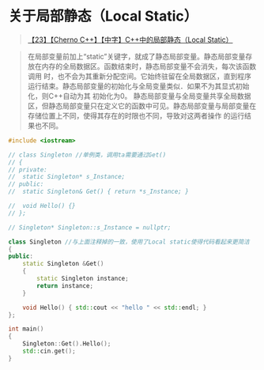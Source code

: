 # 关于局部静态（Local Static）

> [【23】【Cherno C++】【中字】C++中的局部静态（Local Static）](bilibili.com/video/BV1Ny4y1D7EE/?spm_id_from=333.788)

> 在局部变量前加上“static”关键字，就成了静态局部变量。静态局部变量存放在内存的全局数据区。函数结束时，静态局部变量不会消失，每次该函数调用 时，也不会为其重新分配空间。它始终驻留在全局数据区，直到程序运行结束。静态局部变量的初始化与全局变量类似．如果不为其显式初始化，则C++自动为其 初始化为0。
静态局部变量与全局变量共享全局数据区，但静态局部变量只在定义它的函数中可见。静态局部变量与局部变量在存储位置上不同，使得其存在的时限也不同，导致对这两者操作 的运行结果也不同。

``` C++
#include <iostream>

// class Singleton //单例类，调用ta需要通过Get()
// {
// private:
// 	static Singleton* s_Instance;
// public:
// 	static Singleton& Get() { return *s_Instance; }

// 	void Hello() {}
// };

// Singleton* Singleton::s_Instance = nullptr;

class Singleton //与上面注释掉的一致，使用了Local static使得代码看起来更简洁
{
public:
	static Singleton &Get()
	{
		static Singleton instance;
		return instance;
	}

	void Hello() { std::cout << "hello " << std::endl; }
};

int main()
{
	Singleton::Get().Hello();
	std::cin.get();
}
```
